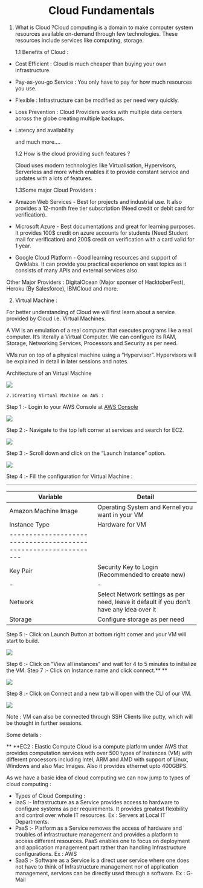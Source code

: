  <h1 align="center"> Cloud Fundamentals </h1>

1. What is Cloud ?Cloud computing is a domain to make computer system resources available on-demand through few technologies. These resources include services like computing, storage.

    1.1 Benefits of Cloud :

* Cost Efficient : Cloud is much cheaper than buying your own infrastructure.
* Pay-as-you-go Service : You only have to pay for how much resources you use.
* Flexible : Infrastructure can be modified as per need very quickly.
* Loss Prevention : Cloud Providers works with multiple data centers across the globe creating multiple backups.
* Latency and availability

    and much more….


    1.2 How is the cloud providing such features ?

    Cloud uses modern technologies like Virtualisation, Hypervisors, Serverless and more which enables it to provide constant service and updates with a lots of features.


    1.3Some major Cloud Providers :

* Amazon Web Services - Best for projects and industrial use. It also provides a 12-month free tier subscription (Need credit or debit card for verification).
* Microsoft Azure - Best documentations and great for learning purposes. It provides 100$ credit on azure accounts for students (Need Student mail for verification) and 200$ credit on verification with a card valid for 1 year.
* Google Cloud Platform - Good learning resources and support of Qwiklabs. It can provide you practical experience on vast topics as it consists of many APIs and external services also.

Other Major Providers : DigitalOcean (Major sponser of HacktoberFest), Heroku (By Salesforce), IBMCloud and more.

2. Virtual Machine :

For better understanding of Cloud we will first learn about a service provided by Cloud i.e. Virtual Machines.

A VM is an emulation of a real computer that executes programs like a real computer. It’s literally a Virtual Computer. We can configure its RAM, Storage, Networking Services, Processors and Security as per need.

VMs run on top of a physical machine using a “Hypervisor”. Hypervisors will be explained in detail in later sessions and notes.

Architecture of an Virtual Machine

![](https://lh3.googleusercontent.com/xraaiBI85QOMfG0TA5QJ7hMtfh5DbDsA1CDgSfYaYoKB4O8ikmBflH5x_Nl1qXZuw3o948yWXElVYHgraZdktRP50qM7FEcy4HKF-zw4xqUMuan-DU4k1rx2ufYBgH7iceph4TccJJSEUiiGznLqQFaMUAD6oAiI_YvuWjJHGEsVj9kKU-v26iW7fw)

    2.1Creating Virtual Machine on AWS :

Step 1 :- Login to your AWS Console at [AWS Console](https://aws.amazon.com/console/)

![](https://lh4.googleusercontent.com/3lNnQe1eZVb9cLF8vCCK1BeObF5p6vgP-xfFUQxCZWp8SCtgqCE2EAD2xDF668uQDbOh3KCk0S0agmtrj8zRouNGXrBs4xfAUr_jNgXDIRayci_WHZHgfqKdBSEODW3ZR3V7x1fA5FlnNKe95w9m8gUqXz5N1UoTF19hTNFg_-3epf1Mti3lNjKoCg)

Step 2 :- Navigate to the top left corner at services and search for EC2.

![](https://lh6.googleusercontent.com/r1FU90_mxqjAeC7JfjzRcsEZ6oqOPjXJq2vKfaWvxPQC2P4XwCkgffEsl7n5bW5RPCCgw2-TH7kivqQgUDDaZrTttEBwzL7TsXmRbNndo5UJKtvMzScr2vUiezOaNr1Vtj64FiqYQT-bPuIlxZuXQqPX6gRyILTjCPLKDApxJYWHutBwLNSdbi8Zug)

Step 3 :- Scroll down and click on the “Launch Instance” option.

![](https://lh4.googleusercontent.com/zkV-D712-y9Vci3ZeVmQwJNKNS0UiiOGBfBY5mMGmgq_hnRvFwSHrT6In83_7YdcHQVLPTUzgnkU8bMG0bdi8T62quMfYJ1BHWV_qUwTtMACLtuUnQ0IS01_OH6TEYOjS7Bk7MlTYN4eUuHlt28NRAHhynlWghzjm4YYfrNS_BC5KgS_MjXVDz2UKw)

Step 4 :- Fill the configuration for Virtual Machine :

---

| Variable                                                        | Detail                                                                                    |
| --------------------------------------------------------------- | ----------------------------------------------------------------------------------------- |
| Amazon Machine Image                                            | Operating System and Kernel you want in your VM                                           |
| Instance Type                                                   | Hardware for VM                                                                           |
| --------------------------------------------------------------- |                                                                                           |
| Key Pair                                                        | Security Key to Login (Recommended to create new)                                         |
| -                                                               | -                                                                                         |
| Network                                                         | Select Network settings as per need, leave it default if you don’t have any idea over it |
| Storage                                                         | Configure storage as per need                                                             |

Step 5 :- Click on Launch Button at bottom right corner and your VM will start to build.

![](https://lh4.googleusercontent.com/GOBtqvfiyUvN7RYMUqmO4vMiQr11p8Za0X6IIgUfPRLwvlj67UmU1OpzM-caZGalYMs_KmleS_z_jWkN-FGi_RONKLoi_rYnTpGziQvezVdX6GFzc8HzE8bJu3SQKWwi0k8O9AYHWXaoLSTdMmIj9AmQ7A_F1IkGgsK5FikeqbJ04wiZyHuQuNwH2A)

Step 6 :- Click on “View all instances” and wait for 4 to 5 minutes to initialize the VM.
Step 7 :- Click on Instance name and click connect.**	**

![](https://lh4.googleusercontent.com/-qGWL1HykG6VexzxqSEdF-OPAo4Muy74Rs5BHjsaFXbzaE0CMppccNQb-5e6mmYMYJustFOHsm-dH5ge-PVhvlNfXs0aqFrhkvdwXyoU84oBy0FdpIzQwO8ChjeSuYGtwyN_trxVg0KzkGfpAJIrBnLiAGyzIIxDldPQq0wem7_H-pFopdsdtKw1)

Step 8 :- Click on Connect and a new tab will open with the CLI of our VM.

![](https://lh6.googleusercontent.com/co18j97PIKHoCUMVFmPn2bFBtExkoVYDWEdu3CX-wBCCi1webCFgKDJztXUx5RC8-h6DQNFQWmUgg6nIjpFH-H7eR2Ds9fOBL3Pk8sCT_fnldGYnD-LtN_MaFLPnP9TVLp7mq-YfqrjimkIGOM22_H--EI1IUaG_FerxlJphF4dusIYAWbuiutRI)

Note : VM can also be connected through SSH Clients like putty, which will be thought in further sessions.

Some details :

**	**EC2 : Elastic Compute Cloud is a compute platform under AWS that provides computation services with over 500 types of Instances (VM) with different processors including Intel, ARM and AMD with support of Linux, Windows and also Mac Images. Also it provides ethernet upto 400GBPS.

As we have a basic idea of cloud computing we can now jump to types of cloud computing :

* Types of Cloud Computing :
* IaaS :- Infrastructure as a Service provides access to hardware to configure systems as per requirements. It provides greatest flexibility and control over whole IT resources. Ex : Servers at Local IT Departments.
* PaaS :- Platform as a Service removes the access of hardware and troubles of infrastructure management and provides a platform to access different resources. PaaS enables one to focus on deployment and application management part rather than handling Infrastructure configurations. Ex : AWS
* SaaS :- Software as a Service is a direct user service where one does not have to think of Infrastructure management nor of application management, services can be directly used through a software. Ex : G-Mail
